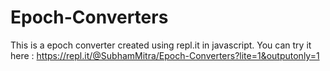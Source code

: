 # Epoch-Converters
This is a epoch converter created using repl.it in javascript.
You can try it here : https://repl.it/@SubhamMitra/Epoch-Converters?lite=1&outputonly=1
